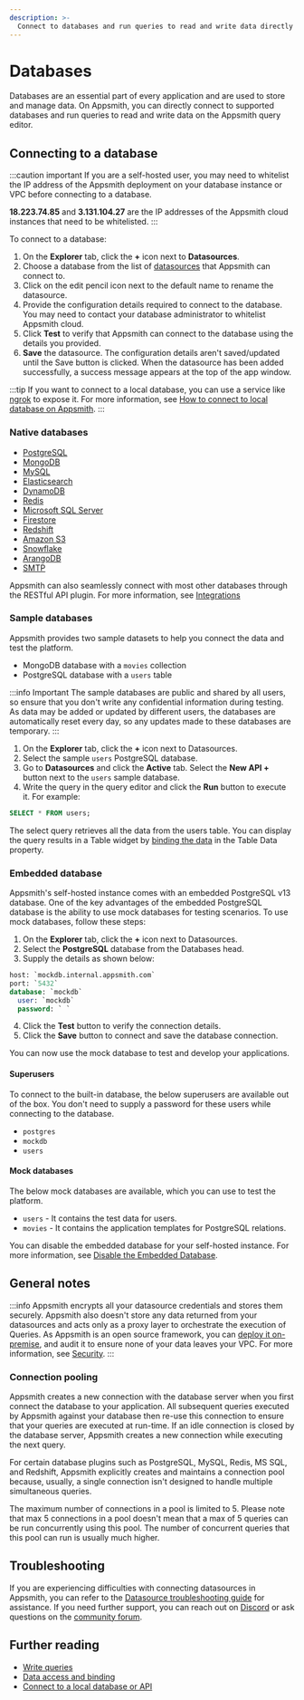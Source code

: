 ```yaml
---
description: >-
  Connect to databases and run queries to read and write data directly on the Appsmith query editor.
---
```


# Databases

Databases are an essential part of every application and are used to store and manage data. On Appsmith, you can directly connect to supported databases and run queries to read and write data on the Appsmith query editor. 

## Connecting to a database

:::caution important
If you are a self-hosted user, you may need to whitelist the IP address of the Appsmith deployment on your database instance or VPC before connecting to a database. 

**18.223.74.85** and **3.131.104.27** are the IP addresses of the Appsmith cloud instances that need to be whitelisted.
:::

<VideoEmbed host="youtube" videoId="sJIxtXInV14" title="How to connect to a database" caption="How to connect to a database"/>

To connect to a database:

1. On the **Explorer** tab, click the **+** icon next to **Datasources**. 
2. Choose a database from the list of [datasources](/reference/datasources/) that Appsmith can connect to.
3. Click on the edit pencil icon next to the default name to rename the datasource.
4. Provide the configuration details required to connect to the database. You may need to contact your database administrator to whitelist Appsmith cloud.
5. Click **Test** to verify that Appsmith can connect to the database using the details you provided.
6. **Save** the datasource. The configuration details aren't saved/updated until the Save button is clicked. When the datasource has been added successfully, a success message appears at the top of the app window. 

:::tip
If you want to connect to a local database, you can use a service like [ngrok](https://ngrok.com/) to expose it. For more information, see [How to connect to local database on Appsmith](/advanced-concepts/more/how-to-work-with-local-apis-on-appsmith).
:::

### Native databases

* [PostgreSQL](/reference/datasources/querying-postgres)
* [MongoDB](/reference/datasources/querying-mongodb)
* [MySQL](/reference/datasources/querying-mysql)
* [Elasticsearch](/reference/datasources/querying-elasticsearch)
* [DynamoDB](/reference/datasources/querying-dynamodb)
* [Redis](/reference/datasources/querying-redis)
* [Microsoft SQL Server](/reference/datasources/querying-mssql)
* [Firestore](/reference/datasources/querying-firestore)
* [Redshift](/reference/datasources/querying-redshift)
* [Amazon S3](/reference/datasources/querying-amazon-s3)
* [Snowflake](/reference/datasources/querying-snowflake-db)
* [ArangoDB](/reference/datasources/querying-arango-db)
* [SMTP](/reference/datasources/using-smtp)

Appsmith can also seamlessly connect with most other databases through the RESTful API plugin. For more information, see [Integrations](/learning-and-resources/integrations)

### Sample databases


Appsmith provides two sample datasets to help you connect the data and test the platform. 

* MongoDB database with a `movies` collection
* PostgreSQL database with a `users` table

:::info Important
The sample databases are public and shared by all users, so ensure that you don't write any confidential information during testing. As data may be added or updated by different users, the databases are automatically reset every day, so any updates made to these databases are temporary.
:::

<VideoEmbed host="youtube" videoId="TrV8h_Dvhbg" title="Using A Sample Database" caption="How to use sample database"/>

1. On the **Explorer** tab, click the **+** icon next to Datasources.
2. Select the sample `users` PostgreSQL database.
3. Go to **Datasources** and click the **Active** tab. Select the **New API +** button next to the `users` sample database.
4. Write the query in the query editor and click the **Run** button to execute it. For example:

```sql
SELECT * FROM users;
```
The select query retrieves all the data from the users table. You can display the query results in a Table widget by [binding the data](/core-concepts/data-access-and-binding/displaying-data-read#displaying-data-in-a-widget) in the Table Data property.

### Embedded database
Appsmith's self-hosted instance comes with an embedded PostgreSQL v13 database. One of the key advantages of the embedded PostgreSQL database is the ability to use mock databases for testing scenarios. To use mock databases, follow these steps:

1. On the **Explorer** tab, click the **+** icon next to Datasources.
2. Select the **PostgreSQL** database from the Databases head.
3. Supply the details as shown below:

  ```SQL
  host: `mockdb.internal.appsmith.com`
  port: `5432`
  database: `mockdb`
    user: `mockdb`
    password: ` `
  ```
4. Click the **Test** button to verify the connection details.
5. Click the **Save** button to connect and save the database connection.

You can now use the mock database to test and develop your applications.

#### Superusers
To connect to the built-in database, the below superusers are available out of the box. You don't need to supply a password for these users while connecting to the database.

* `postgres`
* `mockdb`
* `users`

#### Mock databases
The below mock databases are available, which you can use to test the platform.

* `users` - It contains the test data for users.
* `movies` - It contains the application templates for PostgreSQL relations.

You can disable the embedded database for your self-hosted instance. For more information, see [Disable the Embedded Database](/getting-started/setup/instance-configuration/embedded-database#disable-the-embedded-database).

## General notes

:::info
Appsmith encrypts all your datasource credentials and stores them securely. Appsmith also doesn't store any data returned from your datasources and acts only as a proxy layer to orchestrate the execution of Queries. As Appsmith is an open source framework, you can [deploy it on-premise](/getting-started/setup), and audit it to ensure none of your data leaves your VPC. For more information, see [Security](/product/security#security-measures-within-appsmith). 
:::

### Connection pooling
Appsmith creates a new connection with the database server when you first connect the database to your application. All subsequent queries executed by Appsmith against your database then re-use this connection to ensure that your queries are executed at run-time. If an idle connection is closed by the database server, Appsmith creates a new connection while executing the next query.

For certain database plugins such as PostgreSQL, MySQL, Redis, MS SQL, and Redshift, Appsmith explicitly creates and maintains a connection pool because, usually, a single connection isn't designed to handle multiple simultaneous queries.

The maximum number of connections in a pool is limited to 5. Please note that max 5 connections in a pool doesn't mean that a max of 5 queries can be run concurrently using this pool. The number of concurrent queries that this pool can run is usually much higher. 

## Troubleshooting
If you are experiencing difficulties with connecting datasources in Appsmith, you can refer to the [Datasource troubleshooting guide](/help-and-support/troubleshooting-guide/action-errors/datasource-errors) for assistance. If you need further support, you can reach out on [Discord](https://discord.com/invite/rBTTVJp) or ask questions on the [community forum](https://community.appsmith.com/).

## Further reading

* [Write queries](/core-concepts/data-access-and-binding/querying-a-database)
* [Data access and binding](/core-concepts/data-access-and-binding)
* [Connect to a local database or API](/advanced-concepts/more/how-to-work-with-local-apis-on-appsmith)
